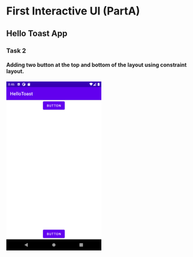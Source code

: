 # First Interactive UI (PartA)
## Hello Toast App
### Task 2
#### Adding two button at the top and bottom of the layout using constraint layout.

<img width="50%" src="screenshots/screenshot2.png"> 